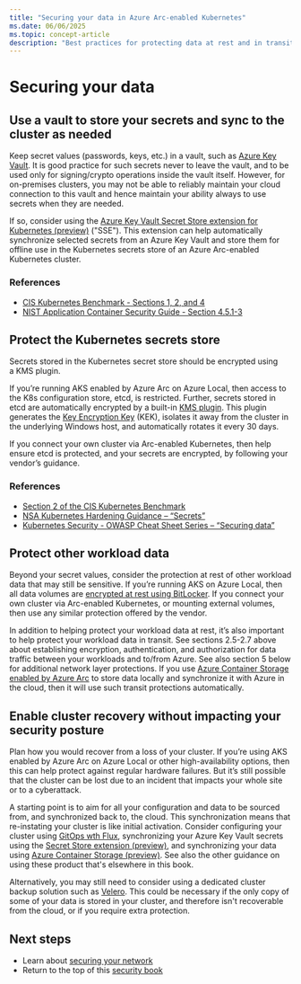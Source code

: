 ```yaml
---
title: "Securing your data in Azure Arc-enabled Kubernetes"
ms.date: 06/06/2025
ms.topic: concept-article
description: "Best practices for protecting data at rest and in transit in Azure Arc-enabled Kubernetes clusters."
---
```


# Securing your data

## Use a vault to store your secrets and sync to the cluster as needed

Keep secret values (passwords, keys, etc.) in a vault, such as [Azure Key Vault](/azure/key-vault/general/overview). It is good practice for such secrets never to leave the vault, and to be used only for signing/crypto operations inside the vault itself. However, for on-premises clusters, you may not be able to reliably maintain your cloud connection to this vault and hence maintain your ability always to use secrets when they are needed. 

If so, consider using the [Azure Key Vault Secret Store extension for Kubernetes (preview)](/azure/azure-arc/kubernetes/secret-store-extension) ("SSE"). This extension can help automatically synchronize selected secrets from an Azure Key Vault and store them for offline use in the Kubernetes secrets store of an Azure Arc-enabled Kubernetes cluster. 

### References
* [CIS Kubernetes Benchmark - Sections 1, 2, and 4](https://www.cisecurity.org/benchmark/kubernetes)
* [NIST Application Container Security Guide - Section 4.5.1-3](https://csrc.nist.gov/pubs/sp/800/190/final)

## Protect the Kubernetes secrets store

Secrets stored in the Kubernetes secret store should be encrypted using a KMS plugin.  

If you’re running AKS enabled by Azure Arc on Azure Local, then access to the K8s configuration store, etcd, is restricted. Further, secrets stored in etcd are automatically encrypted by a built-in [KMS plugin](/azure/aks/aksarc/encrypt-etcd-secrets). This plugin generates the [Key Encryption Key](https://kubernetes.io/docs/tasks/administer-cluster/kms-provider/#kms-encryption-and-per-object-encryption-keys) (KEK), isolates it away from the cluster in the underlying Windows host, and automatically rotates it every 30 days.

If you connect your own cluster via Arc-enabled Kubernetes, then help ensure etcd is protected, and your secrets are encrypted, by following your vendor’s guidance.

### References
* [Section 2 of the CIS Kubernetes Benchmark](https://www.cisecurity.org/benchmark/kubernetes)
* [ NSA Kubernetes Hardening Guidance – “Secrets”](https://media.defense.gov/2022/Aug/29/2003066362/-1/-1/0/CTR_KUBERNETES_HARDENING_GUIDANCE_1.2_20220829.PDF)
* [Kubernetes Security - OWASP Cheat Sheet Series – “Securing data”](https://cheatsheetseries.owasp.org/cheatsheets/Kubernetes_Security_Cheat_Sheet.html)

## Protect other workload data

Beyond your secret values, consider the protection at rest of other workload data that may still be sensitive. If you’re running AKS on Azure Local, then all data volumes are [encrypted at rest using BitLocker](/azure/azure-local/concepts/security-features#bitlocker-encryption). If you connect your own cluster via Arc-enabled Kubernetes, or mounting external volumes, then use any similar protection offered by the vendor.

In addition to helping protect your workload data at rest, it’s also important to help protect your workload data in transit. See sections 2.5-2.7 above about establishing encryption, authentication, and authorization for data traffic between your workloads and to/from Azure. See also section 5 below for additional network layer protections. If you use [Azure Container Storage enabled by Azure Arc](/azure/azure-arc/container-storage/overview) to store data locally and synchronize it with Azure in the cloud, then it will use such transit protections automatically.

## Enable cluster recovery without impacting your security posture

Plan how you would recover from a loss of your cluster. If you’re using AKS enabled by Azure Arc on Azure Local or other high-availability options, then this can help protect against regular hardware failures. But it’s still possible that the cluster can be lost due to an incident that impacts your whole site or to a cyberattack.

A starting point is to aim for all your configuration and data to be sourced from, and synchronized back to, the cloud. This synchronization means that re-instating your cluster is like initial activation. Consider configuring your cluster using [GitOps wth Flux](/azure/azure-arc/kubernetes/tutorial-use-gitops-flux2?tabs=azure-cli), synchronizing your Azure Key Vault secrets using the [Secret Store extension (preview)](/azure/azure-arc/kubernetes/secret-store-extension?tabs=arc-k8s), and synchronizing your data using [Azure Container Storage (preview)](/azure/azure-arc/container-storage/overview). See also the other guidance on using these product that's elsewhere in this book.

Alternatively, you may still need to consider using a dedicated cluster backup solution such as [Velero](https://velero.io/). This could be necessary if the only copy of some of your data is stored in your cluster, and therefore isn't recoverable from the cloud, or if you require extra protection.

## Next steps

- Learn about [securing your network](conceptual-securing-your-network.md)
- Return to the top of this [security book](conceptual-security-book.md)